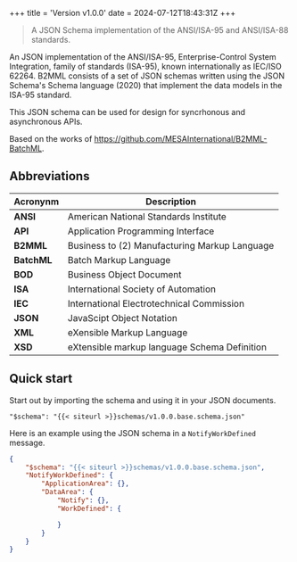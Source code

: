 +++
title = 'Version v1.0.0'
date = 2024-07-12T18:43:31Z
+++

> A JSON Schema implementation of the ANSI/ISA-95 and ANSI/ISA-88 standards.

An JSON implementation of the ANSI/ISA-95, Enterprise-Control System Integration, family of standards (ISA-95), known internationally as IEC/ISO 62264. B2MML consists of a set of JSON schemas written using the JSON Schema's Schema language (2020) that implement the data models in the ISA-95 standard.

This JSON schema can be used for design for syncrhonous and asynchronous APIs.

Based on the works of https://github.com/MESAInternational/B2MML-BatchML.

## Abbreviations

| Acronynm    | Description                                                   |
|-------------|---------------------------------------------------------------|
| **ANSI**    | American National Standards Institute                         |
| **API**     | Application Programming Interface                             |
| **B2MML**   | Business to (2) Manufacturing Markup Language                 |
| **BatchML** | Batch Markup Language                                         |
| **BOD**     | Business Object Document                                      | 
| **ISA**     | International Society of Automation                           |
| **IEC**     | International Electrotechnical Commission                     | 
| **JSON**    | JavaScipt Object Notation                                     |
| **XML**     | eXensible Markup Language                                     |
| **XSD**     | eXtensible markup language Schema Definition                  |

## Quick start

Start out by importing the schema and using it in your JSON documents. 

```
"$schema": "{{< siteurl >}}schemas/v1.0.0.base.schema.json"
```

Here is an example using the JSON schema in a `NotifyWorkDefined` message.

```json
{
    "$schema": "{{< siteurl >}}schemas/v1.0.0.base.schema.json",
    "NotifyWorkDefined": {
        "ApplicationArea": {},
        "DataArea": {
            "Notify": {},
            "WorkDefined": {

            }
        }
    }
}
```
